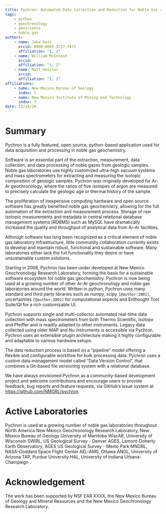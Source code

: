 ```yaml
---
title: Pychron: Automated Data Collection and Reduction for Noble Gas and Ar/Ar Geochronology
tags:
    - python
    - geochronology
    - geoscience
    - noble gas
authors:
    - name: Jake Ross
      orcid: 0000-0003-4727-7472
      affiliation: "1, 2"
    - name: William McIntosh
      orcid:
      affiliation: "1, 2"
    - name: Matt Heizler
      orcid:
      affiliation: "1, 2"
affiliations: 
    - name: New Mexico Bureau of Geology
      index: 1
    - name: New Mexico Institute of Mining and Technology
      index: 2
date: 12/16/20
---
```



# Summary



Pychron is a fully featured, open source, python-based application used for data acquisition and processing in noble gas geochemistry.

Software is an essential part of the extraction, measurement, data collection, and data processing of noble gases from geologic samples. Noble gas laboratories use highly customized ultra-high vacuum systems and mass spectrometers for extracting and measuring the isotopic composition of geologic samples. Pychron was originally developed for Ar-Ar geochronology, where the ratios of five isotopes of argon are measured to precisely calculate the geologic age or thermal history of the sample. 

The proliferation of inexpensive computing hardware and open source software has greatly benefited noble gas geochemistry, allowing for the full automation of the extraction and measurement process. Storage of raw isotopic measurements and metadata in central relational database management systems (RDBMS) such as MySQL have dramatically increased the quality and throughput of analytical data from Ar-Ar facilities. 

Although software has long been recognized as a critical element of noble gas laboratory infrastructure, little community collaboration currently exists to develop and maintain robust, functional and sustainable software. Many laboratories either lack the full functionality they desire or have unsustainable custom solutions. 

Starting in 2008, Pychron has been under developed at New Mexico Geochronology Research Laboratory, forming the basis for a sustainable software ecosystem for noble gas geochemistry. Pychron is now being used at a growing number of other Ar-Ar geochronology and noble gas laboratories around the world. Written in python, Pychron uses many standard and third party libraries such as numpy, scipy `[@author:2001]`, uncertainties `[@author:2001]`
 for computational aspects and Enthought Tool Suite/Qt for a rich customizable UI. 

Pychron supports single and multi-collector automated real-time data collection with mass spectrometers from both Thermo Scientific, Isotopx and Pfeiffer and is readily adapted to other instruments. Legacy data collected using older MAP and Nu instruments is accessible via Pychron. Pychron uses an extensible plugin architecture making it highly configurable and adaptable to various hardware setups. 

The data reduction process is based on a “pipeline” model offering a flexible and configurable workflow for bulk processing data. Pychron uses a custom data management model called “Data Version Control”, that combines a Git-based file versioning system with a relational database. 

We have always envisioned Pychron as a community-based development project and welcome contributions and encourage users to provide feedback, bug reports and feature requests, via GitHub’s issue system at https://github.com/NMGRL/pychron. 

# Active Laboratories
Pychron is used at a growing number of noble gas laboratories throughout North America
New Mexico Geochronology Research Laboratory, New Mexico Bureau of Geology
University of Manitoba
WiscAR, University of Wisconsin
SWIRL, US Geological Survey - Denver
AGES, Lamont-Doherty Earth Observatory, AGES
US Geological Survey - Menlo Park
MNGRL, NASA-Goddard Space Flight Center
AEL-AMS, Ottawa
ANGL, University of Arizona
TAP, Purdue University
HAL, University of Indiana Urbana-Champaign


# Acknowledgement
The work has been supported by NSF EAR XXXX, the New Mexico Bureau of Geology and Mineral Resources and the New Mexico Geochronology Research Laboratory.  
